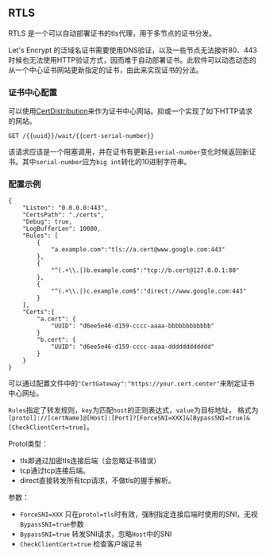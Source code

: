 ## RTLS

RTLS 是一个可以自动部署证书的tls代理，用于多节点的证书分发。

Let's Encrypt 的泛域名证书需要使用DNS验证，以及一些节点无法接听80、443时候也无法使用HTTP验证方式，因而难于自动部署证书。此软件可以动态动态的从一个中心证书网站更新指定的证书，由此来实现证书的分法。

### 证书中心配置

可以使用[CertDistribution](https://github.com/Catofes/CertDistribution)来作为证书中心网站。抑或一个实现了如下HTTP请求的网站。

``` GET /{{uuid}}/wait/{{cert-serial-number}} ```

该请求应该是一个阻塞调用，并在证书有更新且`serial-number`变化时候返回新证书。其中`serial-number`应为`big int`转化的10进制字符串。

### 配置示例

```
{
	"Listen": "0.0.0.0:443",
	"CertsPath": "./certs",
	"Debug": true,
	"LogBufferLen": 10000,
	"Rules": [
		{
			"a.example.com":"tls://a.cert@www.google.com:443"
		},
        {
            "^(.+\\.|)b.example.com$":"tcp://b.cert@127.0.0.1:80"
        },
        {
            "^(.+\\.|)c.example.com$":"direct://www.google.com:443"
        }
	],
	"Certs":{
		"a.cert": {
			"UUID": "d6ee5e46-d159-cccc-aaaa-bbbbbbbbbbbb"
		}
        "b.cert": {
            "UUID": "d6ee5e46-d159-cccc-aaaa-dddddddddddd"
        }
	}
}
```

可以通过配置文件中的`"CertGateway":"https://your.cert.center"`来制定证书中心网址。

`Rules`指定了转发规则，`key`为匹配`host`的正则表达式，`value`为目标地址， 格式为 `[protol]://[certName]@[Host]:[Port]?[ForceSNI=XXX]&[BypassSNI=true]&[CheckClientCert=true]`。 

Protol类型：
* tls即通过加密tls连接后端（会忽略证书错误）
* tcp通过tcp连接后端。
* direct直接转发所有tcp请求，不做tls的握手解析。

参数：
* `ForceSNI=XXX` 只在`protol=tls`时有效，强制指定连接后端时使用的SNI，无视`BypassSNI=true`参数
* `BypassSNI=true` 转发SNI请求，忽略`Host`中的SNI
* `CheckClientCert=true` 检查客户端证书